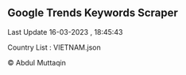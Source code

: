 

## Google Trends Keywords Scraper 
 
Last Update 16-03-2023 , 18:45:43

Country List :
VIETNAM.json



© Abdul Muttaqin 
